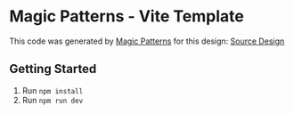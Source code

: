 # Magic Patterns - Vite Template

This code was generated by [Magic Patterns](https://magicpatterns.com) for this design: [Source Design](https://www.magicpatterns.com/c/1dc7z7mpv2hjgjkxzieqdx)

## Getting Started

1. Run `npm install`
2. Run `npm run dev`
